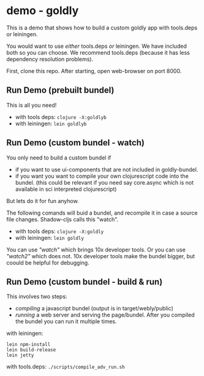 # demo - goldly

This is a demo that shows how to build a custom goldly app
with tools.deps or leiningen.

You would want to use *either* tools.deps *or* leiningen.
We have included both so you can choose.
We recommend tools.deps (because it has less dependency resolution problems).

First, clone this repo.
After starting, open web-browser on port 8000.


## Run Demo (prebuilt bundel)

This is all you need!

- with tools deps: `clojure -X:goldlyb`
- with leiningen: `lein goldlyb`

## Run Demo (custom bundel - watch)

You only need to build a custom bundel if
- if you want to use ui-components that are not included in goldly-bundel.
- if you want you want to compile your own clojurescript code into the bundel.
  (this could be relevant if you need say core.async which is not available in 
  sci interpreted clojurescript)

But lets do it for fun anyhow.

The following comands will buid a bundel, and recompile it in case a source file
changes. Shadow-cljs calls this "watch".

- with tools deps: `clojure -X:goldly`
- with leiningen: `lein goldly`

You can use *"watch"* which brings 10x developer tools.
Or you can use *"watch2"* which does not. 10x developer tools make the bundel bigger,
but coould be helpful for debugging.

## Run Demo (custom bundel - build & run)

This involves two steps:
- *compiling* a javascript bundel (output is in target/webly/public)
- *running* a web server and serving the page/bundel. 
  After you compiled the bundel you can run it multiple times.  

with leiningen:
```
lein npm-install
lein build-release
lein jetty
```

with tools.deps: `./scripts/compile_adv_run.sh`
